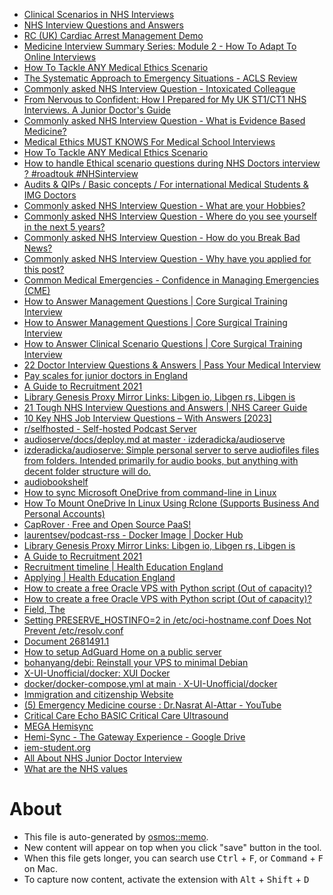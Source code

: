 - [Clinical Scenarios in NHS Interviews](https://www.bdiresourcing.com/img-media-hub/blog/clinical-scenarios-in-nhs-interviews/)
- [NHS Interview Questions and Answers](https://www.bdiresourcing.com/img-media-hub/blog/nhs-interview-questions-and-answers/)
- [RC (UK) Cardiac Arrest Management Demo](https://www.youtube.com/@ResusCouncilUK/videos)
- [Medicine Interview Summary Series: Module 2 - How To Adapt To Online Interviews](https://www.youtube.com/watch?v=B_VFLlX1DdE&list=PLcFE6NYXTWcGoyhDvfe9rBHk20Xo5t5Yk)
- [How To Tackle ANY Medical Ethics Scenario](https://www.youtube.com/watch?v=k37sIHnMAmc)
- [The Systematic Approach to Emergency Situations - ACLS Review](https://www.youtube.com/watch?v=t0XOK7MkKec&t=5s)
- [Commonly asked NHS Interview Question - Intoxicated Colleague](https://www.youtube.com/watch?v=Dob71n_p2ZQ)
- [From Nervous to Confident: How I Prepared for My UK ST1/CT1 NHS Interviews. A Junior Doctor's Guide](https://www.youtube.com/watch?v=jrctHubpJ_4)
- [Commonly asked NHS Interview Question - What is Evidence Based Medicine?](https://www.youtube.com/watch?v=wy2wn58LH_Y)
- [Medical Ethics MUST KNOWS For Medical School Interviews](https://www.youtube.com/watch?v=9ieikk2oIbY)
- [How To Tackle ANY Medical Ethics Scenario](https://www.youtube.com/watch?v=k37sIHnMAmc)
- [How to handle Ethical scenario questions during NHS Doctors interview ? #roadtouk #NHSinterview](https://www.youtube.com/watch?v=rCqLjGBYSeg)
- [Audits & QIPs / Basic concepts / For international Medical Students & IMG Doctors](https://www.youtube.com/watch?v=SfhjjZC89x8)
- [Commonly asked NHS Interview Question - What are your Hobbies?](https://www.youtube.com/watch?v=e1bxejpfGcU)
- [Commonly asked NHS Interview Question - Where do you see yourself in the next 5 years?](https://www.youtube.com/watch?v=iEgwYktJHd8)
- [Commonly asked NHS Interview Question - How do you Break Bad News?](https://www.youtube.com/watch?v=UP1mSOc56z8)
- [Commonly asked NHS Interview Question - Why have you applied for this post?](https://www.youtube.com/watch?v=alfXH98Zu9o)
- [Common Medical Emergencies - Confidence in Managing Emergencies (CME)](https://www.youtube.com/playlist?list=PLQuIrRSN9K_ok9ZqakFsiUIzu7gHpNFHK)
- [How to Answer Management Questions | Core Surgical Training Interview](https://www.youtube.com/watch?v=_khfeU3g4Yc)
- [How to Answer Management Questions | Core Surgical Training Interview](https://www.youtube.com/watch?v=_khfeU3g4Yc)
- [How to Answer Clinical Scenario Questions | Core Surgical Training Interview](https://www.youtube.com/watch?v=V_ig8KttpUo)
- [22 Doctor Interview Questions & Answers | Pass Your Medical Interview](https://passmyinterview.com/doctor-interview/)
- [Pay scales for junior doctors in England](https://www.bma.org.uk/pay-and-contracts/pay/junior-doctors-pay-scales/pay-scales-for-junior-doctors-in-england)
- [A Guide to Recruitment 2021](https://medibuddy.co.uk/gp-stage-3/a-guide-to-gp-recruitment/)
- [Library Genesis Proxy Mirror Links: Libgen io, Libgen rs, Libgen is](https://libgen.onl/library-genesis/)
- [21 Tough NHS Interview Questions and Answers | NHS Career Guide](https://passmyinterview.com/21-tough-nhs-interview-questions-and-answers/)
- [10 Key NHS Job Interview Questions – With Answers [2023]](https://www.wikijob.co.uk/interview-advice/interview-questions/nhs-interview-questions)
- [r/selfhosted - Self-hosted Podcast Server](https://www.reddit.com/r/selfhosted/comments/rkco8w/selfhosted_podcast_server/)
- [audioserve/docs/deploy.md at master · izderadicka/audioserve](https://github.com/izderadicka/audioserve/blob/master/docs/deploy.md)
- [izderadicka/audioserve: Simple personal server to serve audiofiles files from folders.  Intended primarily for audio books, but anything with decent folder structure will do.](https://github.com/izderadicka/audioserve)
- [audiobookshelf](https://www.audiobookshelf.org/guides/)
- [How to sync Microsoft OneDrive from command-line in Linux](https://www.fosslinux.com/24391/how-to-sync-microsoft-onedrive-from-command-line-in-linux.htm)
- [How To Mount OneDrive In Linux Using Rclone (Supports Business And Personal Accounts)](https://www.linuxuprising.com/2018/07/how-to-mount-onedrive-in-linux-using.html)
- [CapRover · Free and Open Source PaaS!](https://caprover.com/)
- [laurentsev/podcast-rss - Docker Image | Docker Hub](https://hub.docker.com/r/laurentsev/podcast-rss)
- [Library Genesis Proxy Mirror Links: Libgen io, Libgen rs, Libgen is](https://libgen.onl/library-genesis/)
- [A Guide to Recruitment 2021](https://medibuddy.co.uk/gp-stage-3/a-guide-to-gp-recruitment/)
- [Recruitment timeline | Health Education England](https://medical.hee.nhs.uk/medical-training-recruitment/medical-specialty-training/general-practice-gp/how-to-apply-for-gp-specialty-training/gp-specialty-training-recruitment/general-practice-recruitment-timeline)
- [Applying | Health Education England](https://medical.hee.nhs.uk/medical-training-recruitment/medical-specialty-training/general-practice-gp/how-to-apply-for-gp-specialty-training/gp-specialty-training-recruitment/applying-for-general-practice)
- [How to create a free Oracle VPS with Python script (Out of capacity)?](https://www.hintdesk.com/2022/01/15/how-to-create-a-free-oracle-vps-with-python-script-out-of-capacity/)
- [How to create a free Oracle VPS with Python script (Out of capacity)?](https://www.hintdesk.com/2022/01/15/how-to-create-a-free-oracle-vps-with-python-script-out-of-capacity/)
- [Field, The](https://www.goodreads.com/book/show/320132.Field_The)
- [	Setting PRESERVE_HOSTINFO=2 in /etc/oci-hostname.conf Does Not Prevent /etc/resolv.conf ](https://support.oracle.com/epmos/faces/DocumentDisplay?_afrLoop=544067183253484&parent=EXTERNAL_SEARCH&sourceId=PROBLEM&id=2507035.1&_afrWindowMode=0&_adf.ctrl-state=177mi4kpem_151)
- [Document  2681491.1](https://support.oracle.com/epmos/faces/DocumentDisplay?_afrLoop=544048732319435&parent=EXTERNAL_SEARCH&sourceId=PROBLEM&id=2681491.1&_afrWindowMode=0&_adf.ctrl-state=177mi4kpem_102)
- [How to setup AdGuard Home on a public server](https://adguard.com/en/blog/adguard-home-on-public-server.html)
- [bohanyang/debi: Reinstall your VPS to minimal Debian](https://github.com/bohanyang/debi)
- [X-UI-Unofficial/docker: XUI Docker](https://github.com/X-UI-Unofficial/docker)
- [docker/docker-compose.yml at main · X-UI-Unofficial/docker](https://github.com/X-UI-Unofficial/docker/blob/main/docker-compose.yml)
- [Immigration and citizenship Website](https://immi.homeaffairs.gov.au:443/visas/getting-a-visa/visa-listing/skilled-work-regional-provisional-491/application)
- [(5) Emergency Medicine course : Dr.Nasrat Al-Attar - YouTube](https://www.youtube.com/playlist?list=PL8hRTj-TN8_Lv4NC5oGxAWaJXs9i7EFZ3)
- [Critical Care Echo
BASIC Critical Care Ultrasound](https://www.youtube.com/playlist?list=PLFcbgXf4-MinC5rr6R1vOXQ_uW7ouXc3o)
- [MEGA Hemisync](https://mega.nz/folder/Iug2BJJQ#lvv4Gh8YxPLYLt_8kNqz2g)
- [Hemi-Sync - The Gateway Experience - Google Drive](https://drive.google.com/drive/folders/1vZJg5oJvfYVwWryJh05pfkZTV0cnd026)
- [iem-student.org](https://soundcloud.com/iem-student)
- [All About NHS Junior Doctor Interview](https://www.youtube.com/watch?v=sQzhqwFAM1w)
- [What are the NHS values](https://www.nhsprofessionals.nhs.uk/nhs-staffing-pool-hub/working-in-healthcare/what-are-the-nhs-values)

# About

- This file is auto-generated by [osmos::memo](https://github.com/osmoscraft/osmosmemo).
- New content will appear on top when you click "save" button in the tool.
- When this file gets longer, you can search use <kbd>Ctrl</kbd> + <kbd>F</kbd>, or <kbd>Command</kbd> + <kbd>F</kbd> on Mac.
- To capture now content, activate the extension with <kbd>Alt</kbd> + <kbd>Shift</kbd> + <kbd>D</kbd>
